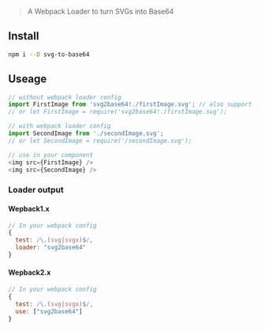 > A Webpack Loader to turn SVGs into Base64

## Install

```sh
npm i --D svg-to-base64
```

## Useage

```js
// without webpack loader config
import FirstImage from 'svg2base64!./firstImage.svg'; // also support .svgx file
// or let FirstImage = require('svg2base64!./firstImage.svg');

// with webpack loader config
import SecondImage from './secondImage.svg';
// or let SecondImage = require('/secondImage.svg');

// use in your component
<img src={FirstImage} />
<img src={SecondImage} />
```

### Loader output

#### Wepback1.x

```js
// In your webpack config
{
  test: /\.(svg|svgx)$/,
  loader: "svg2base64"
}
```

#### Wepback2.x

```js
// In your webpack config
{
  test: /\.(svg|svgx)$/,
  use: ["svg2base64"]
}
